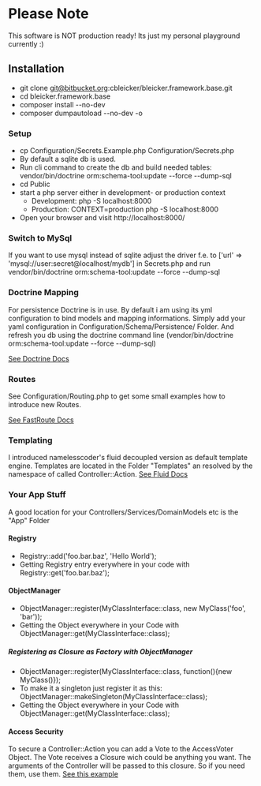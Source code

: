 # Please Note #
This software is NOT production ready!
Its just my personal playground currently :)

## Installation ##
* git clone git@bitbucket.org:cbleicker/bleicker.framework.base.git
* cd bleicker.framework.base
* composer install --no-dev
* composer dumpautoload --no-dev -o

### Setup ###
* cp Configuration/Secrets.Example.php Configuration/Secrets.php
* By default a sqlite db is used.
* Run cli command to create the db and build needed tables: vendor/bin/doctrine orm:schema-tool:update --force --dump-sql
* cd Public
* start a php server either in development- or production context
	* Development: php -S localhost:8000
	* Production: CONTEXT=production php -S localhost:8000
* Open your browser and visit http://localhost:8000/

### Switch to MySql ###
If you want to use mysql instead of sqlite adjust the driver f.e. to ['url' => 'mysql://user:secret@localhost/mydb'] in Secrets.php and run vendor/bin/doctrine orm:schema-tool:update --force --dump-sql

### Doctrine Mapping ###
For persistence Doctrine is in use.
By default i am using its yml configuration to bind models and mapping informations.
Simply add your yaml configuration in Configuration/Schema/Persistence/ Folder. And refresh you db using the doctrine command line (vendor/bin/doctrine orm:schema-tool:update --force --dump-sql)

[See Doctrine Docs](http://doctrine-orm.readthedocs.org/en/latest/)

### Routes ###
See Configuration/Routing.php to get some small examples how to introduce new Routes.

[See FastRoute Docs](https://github.com/nikic/FastRoute)

### Templating ###
I introduced namelesscoder's fluid decoupled version as default template engine.
Templates are located in the Folder "Templates" an resolved by the namespace of called Controller::Action.
[See Fluid Docs](https://github.com/NamelessCoder/TYPO3.Fluid)

### Your App Stuff ###
A good location for your Controllers/Services/DomainModels etc is the "App" Folder

#### Registry ####
* Registry::add('foo.bar.baz', 'Hello World');
* Getting Registry entry everywhere in your code with Registry::get('foo.bar.baz');

#### ObjectManager ####
* ObjectManager::register(MyClassInterface::class, new MyClass('foo', 'bar'));
* Getting the Object everywhere in your Code with ObjectManager::get(MyClassInterface::class);

##### Registering as Closure as Factory with ObjectManager #####
* ObjectManager::register(MyClassInterface::class, function(){new MyClass()});
* To make it a singleton just register it as this: ObjectManager::makeSingleton(MyClassInterface::class);
* Getting the Object everywhere in your Code with ObjectManager::get(MyClassInterface::class);

#### Access Security ###
To secure a Controller::Action you can add a Vote to the AccessVoter Object.
The Vote receives a Closure wich could be anything you want. The arguments
of the Controller will be passed to this closure. So if you need them, use them.
[See this example](https://bitbucket.org/cbleicker/bleicker.framework.base/src/fb1af267310433c91e451b7573e249439142bca1/Configuration/ControllerSecurity.php?at=master)
